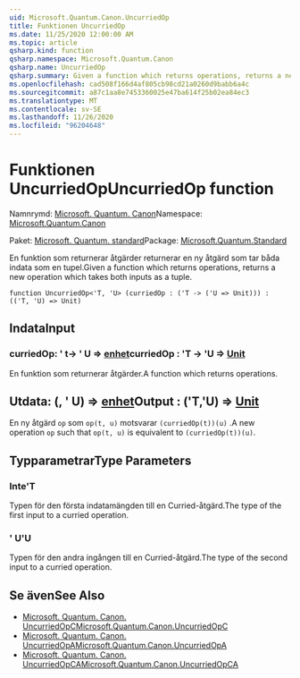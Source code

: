 ```yaml
---
uid: Microsoft.Quantum.Canon.UncurriedOp
title: Funktionen UncurriedOp
ms.date: 11/25/2020 12:00:00 AM
ms.topic: article
qsharp.kind: function
qsharp.namespace: Microsoft.Quantum.Canon
qsharp.name: UncurriedOp
qsharp.summary: Given a function which returns operations, returns a new operation which takes both inputs as a tuple.
ms.openlocfilehash: cad508f166d4af805cb98cd21a0260d9babb6a4c
ms.sourcegitcommit: a87c1aa8e7453360025e47ba614f25b02ea84ec3
ms.translationtype: MT
ms.contentlocale: sv-SE
ms.lasthandoff: 11/26/2020
ms.locfileid: "96204648"
---
```

# <a name="uncurriedop-function"></a><span data-ttu-id="4d888-102">Funktionen UncurriedOp</span><span class="sxs-lookup"><span data-stu-id="4d888-102">UncurriedOp function</span></span>

<span data-ttu-id="4d888-103">Namnrymd: [Microsoft. Quantum. Canon](xref:Microsoft.Quantum.Canon)</span><span class="sxs-lookup"><span data-stu-id="4d888-103">Namespace: [Microsoft.Quantum.Canon](xref:Microsoft.Quantum.Canon)</span></span>

<span data-ttu-id="4d888-104">Paket: [Microsoft. Quantum. standard](https://nuget.org/packages/Microsoft.Quantum.Standard)</span><span class="sxs-lookup"><span data-stu-id="4d888-104">Package: [Microsoft.Quantum.Standard](https://nuget.org/packages/Microsoft.Quantum.Standard)</span></span>


<span data-ttu-id="4d888-105">En funktion som returnerar åtgärder returnerar en ny åtgärd som tar båda indata som en tupel.</span><span class="sxs-lookup"><span data-stu-id="4d888-105">Given a function which returns operations, returns a new operation which takes both inputs as a tuple.</span></span>

```qsharp
function UncurriedOp<'T, 'U> (curriedOp : ('T -> ('U => Unit))) : (('T, 'U) => Unit)
```


## <a name="input"></a><span data-ttu-id="4d888-106">Indata</span><span class="sxs-lookup"><span data-stu-id="4d888-106">Input</span></span>

### <a name="curriedop--t---u--unit"></a><span data-ttu-id="4d888-107">curriedOp: ' t-> ' U => [enhet](xref:microsoft.quantum.lang-ref.unit)</span><span class="sxs-lookup"><span data-stu-id="4d888-107">curriedOp : 'T -> 'U => [Unit](xref:microsoft.quantum.lang-ref.unit)</span></span> 

<span data-ttu-id="4d888-108">En funktion som returnerar åtgärder.</span><span class="sxs-lookup"><span data-stu-id="4d888-108">A function which returns operations.</span></span>



## <a name="output--tu--unit"></a><span data-ttu-id="4d888-109">Utdata: (, ' U) => [enhet](xref:microsoft.quantum.lang-ref.unit)</span><span class="sxs-lookup"><span data-stu-id="4d888-109">Output : ('T,'U) => [Unit](xref:microsoft.quantum.lang-ref.unit)</span></span> 

<span data-ttu-id="4d888-110">En ny åtgärd `op` som `op(t, u)` motsvarar `(curriedOp(t))(u)` .</span><span class="sxs-lookup"><span data-stu-id="4d888-110">A new operation `op` such that `op(t, u)` is equivalent to `(curriedOp(t))(u)`.</span></span>

## <a name="type-parameters"></a><span data-ttu-id="4d888-111">Typparametrar</span><span class="sxs-lookup"><span data-stu-id="4d888-111">Type Parameters</span></span>

### <a name="t"></a><span data-ttu-id="4d888-112">Inte</span><span class="sxs-lookup"><span data-stu-id="4d888-112">'T</span></span>

<span data-ttu-id="4d888-113">Typen för den första indatamängden till en Curried-åtgärd.</span><span class="sxs-lookup"><span data-stu-id="4d888-113">The type of the first input to a curried operation.</span></span>
### <a name="u"></a><span data-ttu-id="4d888-114">' U</span><span class="sxs-lookup"><span data-stu-id="4d888-114">'U</span></span>

<span data-ttu-id="4d888-115">Typen för den andra ingången till en Curried-åtgärd.</span><span class="sxs-lookup"><span data-stu-id="4d888-115">The type of the second input to a curried operation.</span></span>

## <a name="see-also"></a><span data-ttu-id="4d888-116">Se även</span><span class="sxs-lookup"><span data-stu-id="4d888-116">See Also</span></span>

- [<span data-ttu-id="4d888-117">Microsoft. Quantum. Canon. UncurriedOpC</span><span class="sxs-lookup"><span data-stu-id="4d888-117">Microsoft.Quantum.Canon.UncurriedOpC</span></span>](xref:Microsoft.Quantum.Canon.UncurriedOpC)
- [<span data-ttu-id="4d888-118">Microsoft. Quantum. Canon. UncurriedOpA</span><span class="sxs-lookup"><span data-stu-id="4d888-118">Microsoft.Quantum.Canon.UncurriedOpA</span></span>](xref:Microsoft.Quantum.Canon.UncurriedOpA)
- [<span data-ttu-id="4d888-119">Microsoft. Quantum. Canon. UncurriedOpCA</span><span class="sxs-lookup"><span data-stu-id="4d888-119">Microsoft.Quantum.Canon.UncurriedOpCA</span></span>](xref:Microsoft.Quantum.Canon.UncurriedOpCA)